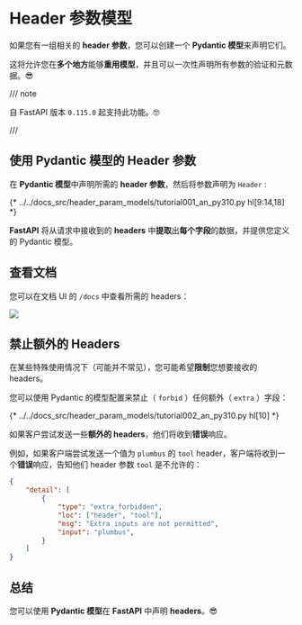 # Header 参数模型

如果您有一组相关的 **header 参数**，您可以创建一个 **Pydantic 模型**来声明它们。

这将允许您在**多个地方**能够**重用模型**，并且可以一次性声明所有参数的验证和元数据。😎

/// note

自 FastAPI 版本 `0.115.0` 起支持此功能。🤓

///

## 使用 Pydantic 模型的 Header 参数

在 **Pydantic 模型**中声明所需的 **header 参数**，然后将参数声明为 `Header` :

{* ../../docs_src/header_param_models/tutorial001_an_py310.py hl[9:14,18] *}

**FastAPI** 将从请求中接收到的 **headers** 中**提取**出**每个字段**的数据，并提供您定义的 Pydantic 模型。

## 查看文档

您可以在文档 UI 的 `/docs` 中查看所需的 headers：

<div class="screenshot">
<img src="/img/tutorial/header-param-models/image01.png">
</div>

## 禁止额外的 Headers

在某些特殊使用情况下（可能并不常见），您可能希望**限制**您想要接收的 headers。

您可以使用 Pydantic 的模型配置来禁止（ `forbid` ）任何额外（ `extra` ）字段：

{* ../../docs_src/header_param_models/tutorial002_an_py310.py hl[10] *}

如果客户尝试发送一些**额外的 headers**，他们将收到**错误**响应。

例如，如果客户端尝试发送一个值为 `plumbus` 的 `tool` header，客户端将收到一个**错误**响应，告知他们 header 参数 `tool` 是不允许的：

```json
{
    "detail": [
        {
            "type": "extra_forbidden",
            "loc": ["header", "tool"],
            "msg": "Extra inputs are not permitted",
            "input": "plumbus",
        }
    ]
}
```

## 总结

您可以使用 **Pydantic 模型**在 **FastAPI** 中声明 **headers**。😎